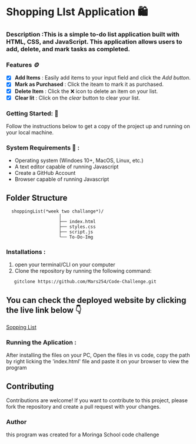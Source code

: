 # Shopping LIst Application 🛍️

### Description :This is a simple to-do list application built with HTML, CSS, and JavaScript. This application allows users to add, delete, and mark tasks as completed.

### Features *⚙️*
- [x] **Add Items** : Easily add items to your input field and click the *Add button*.
- [x] **Mark as Purchased** : Click the iteam to mark it as purchased.
- [x] **Delete Item** : Click the ❌ icon to delete an item on your list.
- [x] **Clear lit** : Click on the *clear* button to clear your list.

### Getting Started: 🤩
Follow the instructions below to get a copy of the project up and running on your local machine. 

### System Requirements 📌 : 
  - Operating system (Windoes 10+, MacOS, Linux, etc.)
  - A text editor capable of running Javascript
  - Create a GitHub  Account   
  - Browser capable of running Javascript          

## **Folder Structure**
      shoppingList(*week two challange*)/
                        │
                        ├── index.html
                        ├── styles.css
                        ├── script.js
                        └── To-Do-Img

### Installations :
 1. open your terminal/CLI on your computer
 2. Clone the repository by running the following command:
   ```sh
      gitclone https://github.com/Mars254/Code-Challenge.git

   ```
  
## You can check the deployed website by clicking the live link below 👇 
[Sopping List](https://mars254.github.io/Code-Challenge/)
                  


### Running the Aplication :
 After installing the files on your PC, Open the files in vs code, copy the path by right licking the 'index.html' file and paste it on your browser to view the program

## Contributing 
Contributions are welcome! If you want to contribute to this project, please fork the repository and create a pull request with your changes.

### Author 
  this program was created for a Moringa School code challenge
